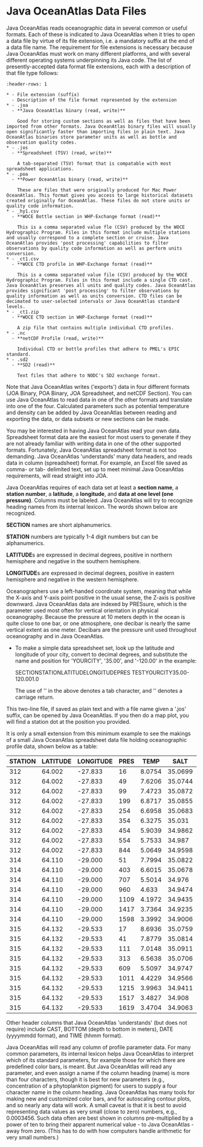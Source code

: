 # Java OceanAtlas Data Files

Java OceanAtlas reads oceanographic data in several common or useful formats. Each of these is indicated to Java OceanAtlas when it tries to open a data file by virtue of its file extension, i.e. a mandatory suffix at the end of a data file name. The requirement for file extensions is necessary because Java OceanAtlas must work on many different platforms, and with several different operating systems underpinning its Java code. The list of presently-accepted data format file extensions, each with a description of that file type follows:

```{list-table} Java OceanAtlas Data Files
:header-rows: 1

* - File extension (suffix)
  - Description of the file format represented by the extension
* - .joa
  - **Java OceanAtlas binary (read, write)**
    
    Good for storing custom sections as well as files that have been imported from other formats. Java OceanAtlas binary files will usually open significantly faster than importing files in plain text. Java OceanAtlas binaries store parameter units as well as bottle and observation quality codes.
* - .jos
  - **Spreadsheet (TSV) (read, write)**

    A tab-separated (TSV) format that is compatable with most spreadsheet applications.
* - .poa
  - **Power OceanAtlas binary (read, write)**

    These are files that were originally produced for Mac Power OceanAtlas. This format gives you access to large historical datasets created originally for OceanAtlas. These files do not store units or quality code information.
* - _hy1.csv
  - **WOCE Bottle section in WHP-Exchange format (read)**

    This is a comma separated value fle (CSV) produced by the WOCE Hydrographic Program. Files in this format include multiple stations and usually correspond to a complete section or cruise. Java OceanAtlas provides 'post processing' capabilities to filter observations by quality code information as well as perform units conversion.
* - _ct1.csv
  - **WOCE CTD profile in WHP-Exchange format (read)**
    
    This is a comma separated value file (CSV) produced by the WOCE Hydrographic Program. Files in this format include a single CTD cast. Java OceanAtlas preserves all units and quality codes. Java OceanAtlas provides significant 'post processing' to filter observations by quality information as well as units conversion. CTD files can be decimated to user-selected intervals or Java OceanAtlas standard levels.
* - _ct1.zip
  - **WOCE CTD section in WHP-Exchange format (read)**

    A zip file that contains multiple individual CTD profiles.
* - .nc
  - **netCDF Profile (read, write)**

    Individual CTD or bottle profiles that adhere to PMEL's EPIC standard. 
* - .sd2
  - **SD2 (read)**

    Text files that adhere to NODC's SD2 exchange format.
```

Note that Java OceanAtlas writes ('exports') data in four different formats (JOA Binary, POA Binary, JOA Spreadsheet, and netCDF Section). You can use Java OceanAtlas to read data in one of the other formats and translate into one of the four. Calculated parameters such as potential temperature and density can be added by Java OceanAtlas between reading and exporting the data, or data subsets or new sections can be made.

You may be interested in having Java OceanAtlas read your own data. Spreadsheet format data are the easiest for most users to generate if they are not already familiar with writing data in one of the other supported formats. Fortunately, Java OceanAtlas spreadsheet format is not too demanding. Java OceanAtlas 'understands' many data headers, and reads data in column (spreadsheet) format. For example, an Excel file saved as comma- or tab- delimited text, set up to meet minimal Java OceanAtlas requirements, will read straight into JOA.

Java OceanAtlas requires of each data set at least a **section name**, a **station number**, a **latitude**, a **longitude**, and **data at one level (one pressure)**. Columns must be labeled. Java OceanAtlas will try to recognize heading names from its internal lexicon. The words shown below are recognized.

**SECTION** names are short alphanumerics.

**STATION** numbers are typically 1-4 digit numbers but can be alphanumerics.

**LATITUDE**s are expressed in decimal degrees, positive in northern hemisphere and negative in the southern hemisphere.

**LONGITUDE**s are expressed in decimal degrees, positive in eastern hemisphere and negative in the western hemisphere.

Oceanographers use a left-handed coordinate system, meaning that while the X-axis and Y-axis point positive in the usual sense, the Z-axis is positive downward. Java OceanAtlas data are indexed by PRESsure, which is the parameter used most often for vertical orientation in physical oceanography. Because the pressure at 10 meters depth in the ocean is quite close to one bar, or one atmosphere, one decibar is nearly the same vertical extent as one meter. Decibars are the pressure unit used throughout oceanography and in Java OceanAtlas.

* To make a simple data spreadsheet set, look up the latitude and longitude of your city, convert to decimal degrees, and substitute the name and position for 'YOURCITY', '35.00', and '-120.00' in the example:

  SECTION<tab>STATION<tab>LATITUDE<tab>LONGITUDE<tab>PRES<cr> TEST<tab>YOURCITY<tab>35.00<tab>-120.00<tab>1.0<cr>

  The use of '<tab>' in the above denotes a tab character, and '<cr>' denotes a carriage return.

This two-line file, if saved as plain text and with a file name given a '.jos' suffix, can be opened by Java OceanAtlas. If you then do a map plot, you will find a station dot at the position you provided.

It is only a small extension from this minimum example to see the makings of a small Java OceanAtlas spreadsheet data file holding oceanographic profile data, shown below as a table:

| STATION | LATITUDE | LONGITUDE | PRES | TEMP   | SALT    | O2   |
|---------|----------|-----------|------|--------|---------|------|
| 312     | 64.002   | -27.833   | 16   | 8.0754 | 35.0699 | 7.25 |
| 312     | 64.002   | -27.833   | 49   | 7.6206 | 35.0744 | 6.89 |
| 312     | 64.002   | -27.833   | 99   | 7.4723 | 35.0872 | 6.79 |
| 312     | 64.002   | -27.833   | 199  | 6.8717 | 35.0855 | 6.43 |
| 312     | 64.002   | -27.833   | 254  | 6.6958 | 35.0683 | 6.42 |
| 312     | 64.002   | -27.833   | 354  | 6.3275 | 35.031  | 6.34 |
| 312     | 64.002   | -27.833   | 454  | 5.9039 | 34.9862 | 6.44 |
| 312     | 64.002   | -27.833   | 554  | 5.7533 | 34.987  | 6.38 |
| 312     | 64.002   | -27.833   | 844  | 5.0649 | 34.9598 | 6.13 |
| 314     | 64.110   | -29.000   | 51   | 7.7994 | 35.0822 | 6.91 |
| 314     | 64.110   | -29.000   | 403  | 6.6015 | 35.0678 | 6.46 |
| 314     | 64.110   | -29.000   | 707  | 5.5014 | 34.976  | 6.31 |
| 314     | 64.110   | -29.000   | 960  | 4.633  | 34.9474 | 6.1  |
| 314     | 64.110   | -29.000   | 1109 | 4.1972 | 34.9435 | 6.19 |
| 314     | 64.110   | -29.000   | 1417 | 3.7364 | 34.9235 | 6.38 |
| 314     | 64.110   | -29.000   | 1598 | 3.3992 | 34.9006 | 6.51 |
| 315     | 64.132   | -29.533   | 17   | 8.6936 | 35.0759 | 7.12 |
| 315     | 64.132   | -29.533   | 41   | 7.8779 | 35.0814 | 6.44 |
| 315     | 64.132   | -29.533   | 111  | 7.0148 | 35.0911 | 6.51 |
| 315     | 64.132   | -29.533   | 313  | 6.5638 | 35.0706 | 6.34 |
| 315     | 64.132   | -29.533   | 609  | 5.5097 | 34.9747 | 6.14 |
| 315     | 64.132   | -29.533   | 1011 | 4.4229 | 34.9566 | 6.27 |
| 315     | 64.132   | -29.533   | 1215 | 3.9963 | 34.9411 | 6.3  |
| 315     | 64.132   | -29.533   | 1517 | 3.4827 | 34.908  | 6.49 |
| 315     | 64.132   | -29.533   | 1619 | 3.4704 | 34.9063 | 6.5  |

Other header columns that Java OceanAtlas 'understands' (but does not require) include CAST, BOTTOM (depth to bottom in meters), DATE (yyyymmdd format), and TIME (hhmm format).

Java OceanAtlas will read any column of profile parameter data. For many common parameters, its internal lexicon helps Java OceanAtlas to interpret which of its standard parameters, for example those for which there are predefined color bars, is meant. But Java OceanAtlas will read any parameter, and even assign a name if the column heading (name) is more than four characters, though it is best for new parameters (e.g., concentration of a phytoplankton pigment) for users to supply a four character name in the column heading. Java OceanAtlas has many tools for making new and customized color bars, and for autoscaling contour plots, and so nearly any data will work. A small caveat is that it is best to avoid representing data values as very small (close to zero) numbers, e.g., 0.0003456. Such data often are best shown in columns pre-multiplied by a power of ten to bring their apparent numerical value - to Java OceanAtlas - away from zero. (This has to do with how computers handle arithmetic for very small numbers.)
